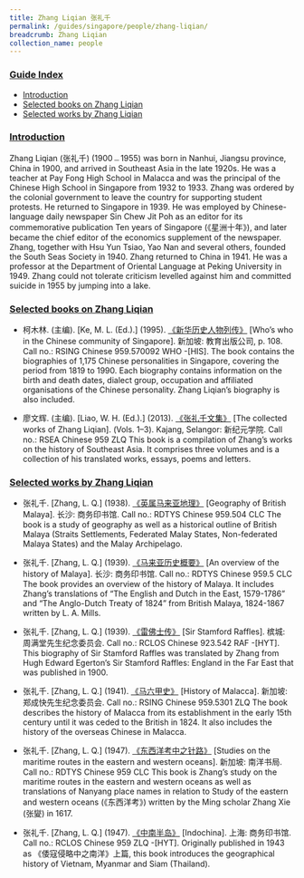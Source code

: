 ```yaml
---
title: Zhang Liqian 张礼千
permalink: /guides/singapore/people/zhang-liqian/
breadcrumb: Zhang Liqian
collection_name: people
---
```


### <u>Guide Index</u>

* [Introduction](#introduction)
* [Selected books on Zhang Liqian](#selected-books-on-zhang-liqian)
* [Selected works by Zhang Liqian](#selected-works-by-zhang-liqian)

### <u>Introduction</u>

Zhang Liqian (张礼千) (1900﹘1955) was born in Nanhui, Jiangsu province, China in 1900, and arrived in Southeast Asia in the late 1920s. He was a teacher at Pay Fong High School in Malacca and was the principal of the Chinese High School in Singapore from 1932 to 1933. Zhang was ordered by the colonial government to leave the country for supporting student protests. He returned to Singapore in 1939. He was employed by Chinese-language daily newspaper Sin Chew Jit Poh as an editor for its commemorative publication Ten years of Singapore (《星洲十年》), and later became the chief editor of the economics supplement of the newspaper. Zhang, together with Hsu Yun Tsiao, Yao Nan and several others, founded the South Seas Society in 1940. Zhang returned to China in 1941. He was a professor at the Department of Oriental Language at Peking University in 1949. Zhang could not tolerate criticism levelled against him and committed suicide in 1955 by jumping into a lake.


### <u>Selected books on Zhang Liqian</u>

* 柯木林. (主编). [Ke, M. L. (Ed.).] (1995). [《新华历史人物列传》](http://eservice.nlb.gov.sg/item_holding_s.aspx?bid=84500628) [Who’s who in the Chinese community of Singapore]. 新加坡: 教育出版公司, p. 108.
Call no.: RSING Chinese 959.570092 WHO -\[HIS\].
The book contains the biographies of 1,175 Chinese personalities in Singapore, covering the period from 1819 to 1990. Each biography contains information on the birth and death dates, dialect group, occupation and affiliated organisations of the Chinese personality. Zhang Liqian’s biography is also included.


* 廖文辉. (主编). [Liao, W. H. (Ed.).] (2013). [《张礼千文集》](http://eservice.nlb.gov.sg/item_holding_s.aspx?bid=200124559) [The collected works of Zhang Liqian]. (Vols. 1–3). Kajang, Selangor: 新纪元学院.
Call no.: RSEA Chinese 959 ZLQ
This book is a compilation of Zhang’s works on the history of Southeast Asia. It comprises three volumes and is a collection of his translated works, essays, poems and letters.


### <u>Selected works by Zhang Liqian</u>

* 张礼千. [Zhang, L. Q.] (1938). [《英属马来亚地理》](http://eservice.nlb.gov.sg/item_holding_s.aspx?bid=84460522) [Geography of British Malaya]. 长沙: 商务印书馆.
Call no.: RDTYS Chinese 959.504 CLC
The book is a study of geography as well as a historical outline of British Malaya (Straits Settlements, Federated Malay States, Non-federated Malaya States) and the Malay Archipelago.


* 张礼千. [Zhang, L. Q.] (1939). [《马来亚历史概要》](http://eservice.nlb.gov.sg/item_holding_s.aspx?bid=84456180) [An overview of the history of Malaya]. 长沙: 商务印书馆.
Call no.: RDTYS Chinese 959.5 CLC
The book provides an overview of the history of Malaya. It includes Zhang’s translations of “The English and Dutch in the East, 1579-1786” and “The Anglo-Dutch Treaty of 1824” from British Malaya, 1824-1867 written by L. A. Mills.


* 张礼千. [Zhang, L. Q.] (1939). [《雷佛士传》](http://eservice.nlb.gov.sg/item_holding_s.aspx?bid=84447469) [Sir Stamford Raffles]. 槟城: 周满堂先生纪念委员会.
Call no.: RCLOS Chinese 923.542 RAF -\[HYT\].
This biography of Sir Stamford Raffles was translated by Zhang from Hugh Edward Egerton’s Sir Stamford Raffles: England in the Far East that was published in 1900.


* 张礼千. [Zhang, L. Q.] (1941). [《马六甲史》](http://eservice.nlb.gov.sg/item_holding_s.aspx?bid=84560704) [History of Malacca]. 新加坡: 郑成快先生纪念委员会.
Call no.: RSING Chinese 959.5301 ZLQ
The book describes the history of Malacca from its establishment in the early 15th century until it was ceded to the British in 1824. It also includes the history of the overseas Chinese in Malacca.


* 张礼千. [Zhang, L. Q.] (1947). [《东西洋考中之针路》](http://eservice.nlb.gov.sg/item_holding_s.aspx?bid=84444280) [Studies on the maritime routes in the eastern and western oceans]. 新加坡: 南洋书局.
Call no.: RDTYS Chinese 959 CLC
This book is Zhang’s study on the maritime routes in the eastern and western oceans as well as translations of Nanyang place names in relation to Study of the eastern and western oceans (《东西洋考》) written by the Ming scholar Zhang Xie (张夑) in 1617.


* 张礼千. [Zhang, L. Q.] (1947). [《中南半岛》](http://eservice.nlb.gov.sg/item_holding_s.aspx?bid=202492536) \[Indochina\]. 上海: 商务印书馆.
Call no.: RCLOS Chinese 959 ZLQ -\[HYT\].
Originally published in 1943 as 《倭寇侵略中之南洋》上篇, this book introduces the geographical history of Vietnam, Myanmar and Siam (Thailand).